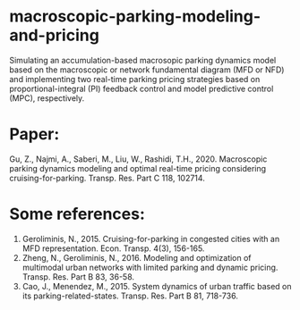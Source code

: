 # macroscopic-parking-modeling-and-pricing

Simulating an accumulation-based macrosopic parking dynamics model based on the macroscopic or network fundamental diagram (MFD or NFD) and implementing two real-time parking pricing strategies based on proportional-integral (PI) feedback control and model predictive control (MPC), respectively.

# Paper:

Gu, Z., Najmi, A., Saberi, M., Liu, W., Rashidi, T.H., 2020. Macroscopic parking dynamics modeling and optimal real-time pricing considering cruising-for-parking. Transp. Res. Part C 118, 102714.

# Some references:
1. Geroliminis, N., 2015. Cruising-for-parking in congested cities with an MFD representation. Econ. Transp. 4(3), 156-165.
2. Zheng, N., Geroliminis, N., 2016. Modeling and optimization of multimodal urban networks with limited parking and dynamic pricing. Transp. Res. Part B 83, 36-58.
3. Cao, J., Menendez, M., 2015. System dynamics of urban traffic based on its parking-related-states. Transp. Res. Part B 81, 718-736.
